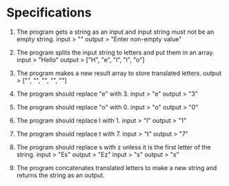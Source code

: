 # Specifications

1. The program gets a string as an input and input string must not be an empty string.
  input > ""
  output > "Enter non-empty value"

2. The program splits the input string to letters and put them in an array.
  input > "Hello"
  output > ["H", "e", "l", "l", "o"]

3. The program makes a new result array to store translated letters.
  output > ["", "", "", "", ""]

4. The program should replace "e" with 3.
  input > "e"
  output > "3"

5. The program should replace "o" with 0.
  input > "o"
  output > "0"

6. The program should replace I with 1.
  input > "I"
  output > "1"

7. The program should replace t with 7.
  input > "t"
  output > "7"

8. The program should replace s with z unless it is the first letter of the string.
  input > "Es"
  output > "Ez"
  input > "s"
  output > "s"

9. The program concatenates translated letters to make a new string and returns the string as an output.
